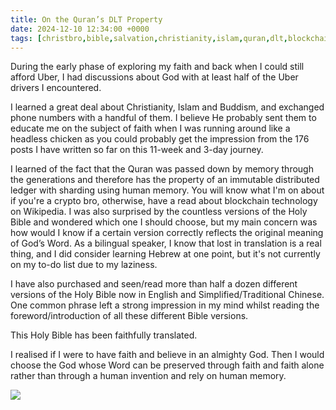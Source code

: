 ```yaml
---
title: On the Quran’s DLT Property
date: 2024-12-10 12:34:00 +0000
tags: [christbro,bible,salvation,christianity,islam,quran,dlt,blockchain,crypto,sharding,faith,memory]     # TAG names should always be lowercase
---
```


During the early phase of exploring my faith and back when I could still afford Uber, I had discussions about God with at least half of the Uber drivers I encountered.

I learned a great deal about Christianity, Islam and Buddism, and exchanged phone numbers with a handful of them. I believe He probably sent them to educate me on the subject of faith when I was running around like a headless chicken as you could probably get the impression from the 176 posts I have written so far on this 11-week and 3-day journey.

I learned of the fact that the Quran was passed down by memory through the generations and therefore has the property of an immutable distributed ledger with sharding using human memory. You will know what I'm on about if you're a crypto bro, otherwise, have a read about blockchain technology on Wikipedia. I was also surprised by the countless versions of the Holy Bible and wondered which one I should choose, but my main concern was how would I know if a certain version correctly reflects the original meaning of God’s Word. As a bilingual speaker, I know that lost in translation is a real thing, and I did consider learning Hebrew at one point, but it's not currently on my to-do list due to my laziness.

I have also purchased and seen/read more than half a dozen different versions of the Holy Bible now in English and Simplified/Traditional Chinese. One common phrase left a strong impression in my mind whilst reading the foreword/introduction of all these different Bible versions.

This Holy Bible has been faithfully translated.

I realised if I were to have faith and believe in an almighty God. Then I would choose the God whose Word can be preserved through faith and faith alone rather than through a human invention and rely on human memory.

![](/fb07c0ea518e5e01448fc8e32ca2ca7e.jpeg)